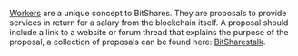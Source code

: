 [Workers](introduction/workers) are a unique concept to BitShares. They are proposals to provide services in return for a salary from the blockchain itself. A proposal should include a link to a website or forum thread that explains the purpose of the proposal, a collection of proposals can be found here: [BitSharestalk](https://bitsharestalk.org/index.php/board,103.0.html).